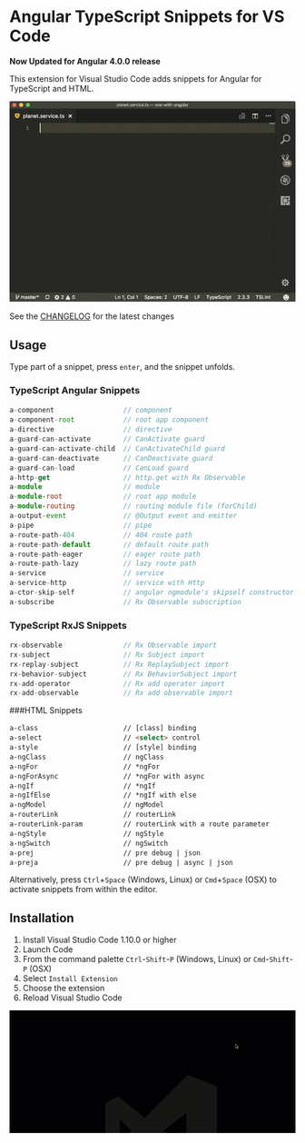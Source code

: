 # Angular TypeScript Snippets for VS Code

**Now Updated for Angular 4.0.0 release**

This extension for Visual Studio Code adds snippets for Angular for TypeScript and HTML.

![Use Extension](images/use-extension-1.gif)

See the [CHANGELOG](CHANGELOG.md) for the latest changes

## Usage
Type part of a snippet, press `enter`, and the snippet unfolds.

### TypeScript Angular Snippets
```typescript
a-component                 // component
a-component-root            // root app component
a-directive                 // directive
a-guard-can-activate        // CanActivate guard
a-guard-can-activate-child  // CanActivateChild guard
a-guard-can-deactivate      // CanDeactivate guard
a-guard-can-load            // CanLoad guard
a-http-get                  // http.get with Rx Observable
a-module                    // module
a-module-root               // root app module
a-module-routing            // routing module file (forChild)
a-output-event              // @Output event and emitter
a-pipe                      // pipe
a-route-path-404            // 404 route path
a-route-path-default        // default route path
a-route-path-eager          // eager route path
a-route-path-lazy           // lazy route path
a-service                   // service
a-service-http              // service with Http
a-ctor-skip-self            // angular ngmodule's skipself constructor
a-subscribe                 // Rx Observable subscription
```

### TypeScript RxJS Snippets
```typescript
rx-observable               // Rx Observable import
rx-subject                  // Rx Subject import
rx-replay-subject           // Rx ReplaySubject import
rx-behavior-subject         // Rx BehaviorSubject import
rx-add-operator             // Rx add operator import
rx-add-observable           // Rx add observable import
```

###HTML Snippets
```html
a-class                     // [class] binding
a-select                    // <select> control
a-style                     // [style] binding
a-ngClass                   // ngClass
a-ngFor                     // *ngFor
a-ngForAsync                // *ngFor with async
a-ngIf                      // *ngIf
a-ngIfElse                  // *ngIf with else
a-ngModel                   // ngModel
a-routerLink                // routerLink
a-routerLink-param          // routerLink with a route parameter
a-ngStyle                   // ngStyle
a-ngSwitch                  // ngSwitch
a-prej                      // pre debug | json
a-preja                     // pre debug | async | json
```

Alternatively, press `Ctrl`+`Space` (Windows, Linux) or `Cmd`+`Space` (OSX) to activate snippets from within the editor.

## Installation

1. Install Visual Studio Code 1.10.0 or higher
2. Launch Code
3. From the command palette `Ctrl`-`Shift`-`P` (Windows, Linux) or `Cmd`-`Shift`-`P` (OSX)
4. Select `Install Extension`
5. Choose the extension
6. Reload Visual Studio Code

![Install Extension](images/install-extension.gif)
